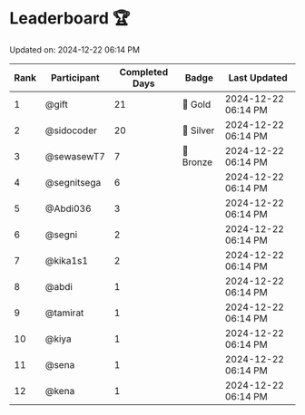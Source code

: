 # Leaderboard 🏆

Updated on: 2024-12-22 06:14 PM

| Rank | Participant       | Completed Days | Badge      | Last Updated         |
|------|-------------------|----------------|------------|----------------------|
| 1    | @gift             | 21             | 🏅 Gold     | 2024-12-22 06:14 PM |
| 2    | @sidocoder        | 20             | 🥈 Silver   | 2024-12-22 06:14 PM |
| 3    | @sewasewT7        | 7              | 🥉 Bronze   | 2024-12-22 06:14 PM |
| 4    | @segnitsega       | 6              |            | 2024-12-22 06:14 PM |
| 5    | @Abdi036          | 3              |            | 2024-12-22 06:14 PM |
| 6    | @segni            | 2              |            | 2024-12-22 06:14 PM |
| 7    | @kika1s1          | 2              |            | 2024-12-22 06:14 PM |
| 8    | @abdi             | 1              |            | 2024-12-22 06:14 PM |
| 9    | @tamirat          | 1              |            | 2024-12-22 06:14 PM |
| 10   | @kiya             | 1              |            | 2024-12-22 06:14 PM |
| 11   | @sena             | 1              |            | 2024-12-22 06:14 PM |
| 12   | @kena             | 1              |            | 2024-12-22 06:14 PM |
